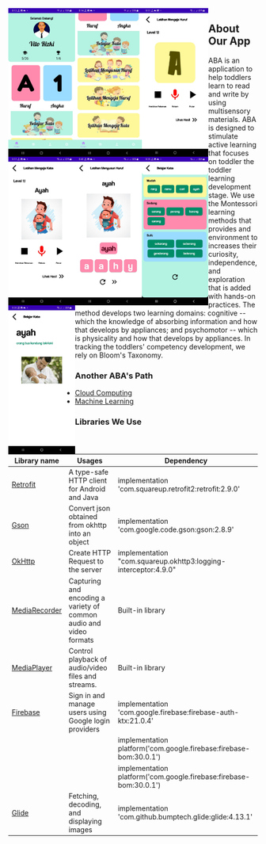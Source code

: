 
<img src="https://github.com/rmscoal/ABA/blob/md/readme_assets/home.jpeg" width=auto height=300 align="left"/>
<img src="https://github.com/rmscoal/ABA/blob/md/readme_assets/home2.jpeg" width=auto height=300 align="left"/>
<img src="https://github.com/rmscoal/ABA/blob/md/readme_assets/mengeja%20huruf.jpeg" width=auto height=300 align="left"/>
<img src="https://github.com/rmscoal/ABA/blob/md/readme_assets/mengeja%20kata.jpeg" width=auto height=300 align="left"/>
<img src="https://github.com/rmscoal/ABA/blob/md/readme_assets/menyusunhuruf.jpeg" width=auto height=300 align="left"/>
<img src="https://github.com/rmscoal/ABA/blob/md/readme_assets/belajarkata.jpeg" width=auto height=300 align="left"/>
<img src="https://github.com/rmscoal/ABA/blob/md/readme_assets/detailbelajarkata.jpeg" width=auto height=300/ align="left">

## About Our App

ABA is an application to help toddlers learn to read and write by using multisensory materials. ABA is designed to stimulate active learning that focuses on toddler the toddler learning development stage. We use the Montessori learning methods that provides and environment to increases their curiosity, independence, and exploration that is added with hands-on practices. The method develops two learning domains: cognitive -- which the knowledge of absorbing information and how that develops by appliances; and psychomotor -- which is physicality and how that develops by appliances. In tracking the toddlers' competency development, we rely on Bloom's Taxonomy.

### Another ABA's Path

* [Cloud Computing](https://github.com/rmscoal/ABA)
* [Machine Learning](https://github.com/rmscoal/ABA/tree/ML)


### Libraries We Use

| Library name                                                                                      | Usages                                                              | Dependency                                                          |
| -------------                                                                                     | -------------                                                       | -------------                                                       |
| [Retrofit](https://square.github.io/retrofit/)                                                    | A type-safe HTTP client for Android and Java                        | implementation 'com.squareup.retrofit2:retrofit:2.9.0'              |
| [Gson](https://github.com/google/gson)                                                            | Convert json obtained from okhttp into an object                    | implementation 'com.google.code.gson:gson:2.8.9'                    |
| [OkHttp](https://square.github.io/okhttp/)                                                        | Create HTTP Request to the server                                   | implementation "com.squareup.okhttp3:logging-interceptor:4.9.0"     |
| [MediaRecorder](https://developer.android.com/guide/topics/media/mediarecorder?hl=en)             | Capturing and encoding a variety of common audio and video formats  | Built-in library                                                    |
| [MediaPlayer](https://developer.android.com/reference/android/media/MediaPlayer)                  | Control playback of audio/video files and streams.                  | Built-in library                                                    |
| [Firebase](https://firebase.google.com/docs)                                                      | Sign in and manage users using Google login providers               | implementation 'com.google.firebase:firebase-auth-ktx:21.0.4'       |
|                                                                                                   |                                                                     | implementation platform('com.google.firebase:firebase-bom:30.0.1')  |
|                                                                                                   |                                                                     | implementation platform('com.google.firebase:firebase-bom:30.0.1')  |
| [Glide](https://github.com/bumptech/glide)                                                        | Fetching, decoding, and displaying images                           | implementation 'com.github.bumptech.glide:glide:4.13.1'             |
